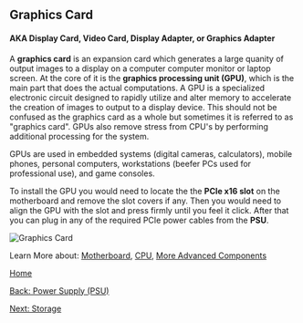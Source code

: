 ## Graphics Card
#### AKA Display Card, Video Card, Display Adapter, or Graphics Adapter
A **graphics card** is an expansion card which generates a large quanity of output images to a display on a computer computer monitor or laptop screen.
At the core of it is the **graphics processing unit (GPU)**, which is the main part that does the actual computations. A GPU is a specialized electronic circuit designed to rapidly utilize and alter memory to accelerate the creation of images to output to a display device. This should not be confused as the graphics card as a whole but sometimes it is referred to  as "graphics card". GPUs also remove stress from CPU's by performing additional processing for the system.

GPUs are used in embedded systems (digital cameras, calculators), mobile phones, personal computers, workstations (beefer PCs used for professional use), and game consoles.

To install the GPU you would need to locate the the **PCIe x16 slot** on the motherboard and remove the slot covers if any. Then you would need to align the GPU with the slot and press firmly until you feel it click. After that you can plug in any of the required PCIe power cables from the **PSU**.

![Graphics Card](https://madpcb.com/wp-content/uploads/2020/12/Graphics-Card-PCB-Assembly.jpg)

Learn More about: [Motherboard](Motherboard.md), [CPU](CPU.md), [More Advanced Components](More-Advanced-Components.md)

[Home](README.md)

[Back: Power Supply (PSU)](PSU.md)

[Next: Storage](Storage.md)


